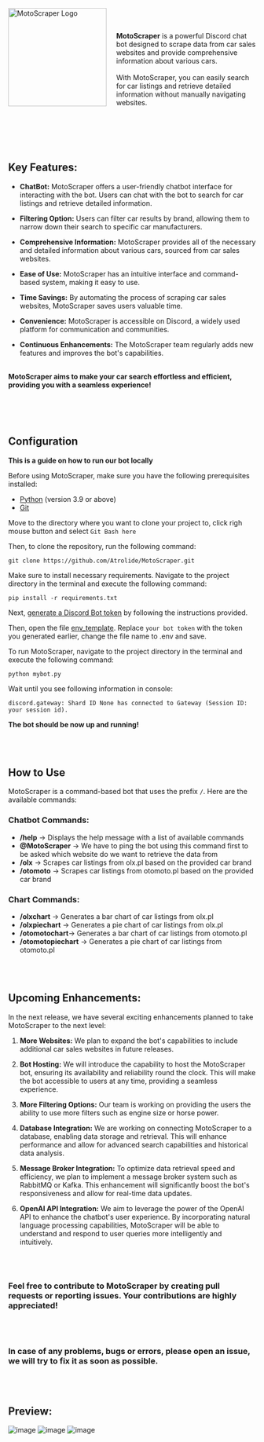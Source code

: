 <img src="https://cdn.discordapp.com/attachments/1090484337897648178/1109444270261284934/logov2.png" alt="MotoScraper Logo" align="left" width="200" style="margin-right: 20px;">

<br><br>
**MotoScraper** is a powerful Discord chat bot designed to scrape data from car sales websites and provide comprehensive information about various cars.<br><br>
With MotoScraper, you can easily search for car listings and retrieve detailed information without manually navigating websites.

<br><br><br><br>
## Key Features:

- **ChatBot:** MotoScraper offers a user-friendly chatbot interface for interacting with the bot. Users can chat with the bot to search for car listings and retrieve detailed information.

- **Filtering Option:** Users can filter car results by brand, allowing them to narrow down their search to specific car manufacturers.

- **Comprehensive Information:** MotoScraper provides all of the necessary and detailed information about various cars, sourced from car sales websites.

- **Ease of Use:** MotoScraper has an intuitive interface and command-based system, making it easy to use.

- **Time Savings:** By automating the process of scraping car sales websites, MotoScraper saves users valuable time.

- **Convenience:** MotoScraper is accessible on Discord, a widely used platform for communication and communities.

- **Continuous Enhancements:** The MotoScraper team regularly adds new features and improves the bot's capabilities.

<br>**MotoScraper aims to make your car search effortless and efficient, providing you with a seamless experience!**<br><br>

<br><br>

## Configuration

**This is a guide on how to run our bot locally**

Before using MotoScraper, make sure you have the following prerequisites installed:

- [Python](https://www.python.org/downloads/) (version 3.9 or above)
- [Git](https://git-scm.com/downloads)

Move to the directory where you want to clone your project to, click righ mouse button and select `Git Bash here`

Then, to clone the repository, run the following command:
```shell
git clone https://github.com/Atrolide/MotoScraper.git
```

Make sure to install necessary requirements.
Navigate to the project directory in the terminal and execute the following command:
```shell
pip install -r requirements.txt
``` 

Next, [generate a Discord Bot token](https://discordpy.readthedocs.io/en/stable/discord.html) by following the instructions provided.

Then, open the file [env_template](https://github.com/Atrolide/MotoScraper/blob/main/env_template). Replace `your bot token` with the token you generated earlier, change the file name to .env and save.

To run MotoScraper, navigate to the project directory in the terminal and execute the following command:
```shell
python mybot.py
```
Wait until you see following information in console:
```shell
discord.gateway: Shard ID None has connected to Gateway (Session ID: your session id).
```
**The bot should be now up and running!**

<br><br>

## How to Use

MotoScraper is a command-based bot that uses the prefix `/`. Here are the available commands:

### Chatbot Commands:

* **/help** -> Displays the help message with a list of available commands
* **@MotoScraper** -> We have to ping the bot using this command first to be asked which website do we want to retrieve the data from
* **/olx** -> Scrapes car listings from olx.pl based on the provided car brand
* **/otomoto** -> Scrapes car listings from otomoto.pl based on the provided car brand

### Chart Commands:

* **/olxchart** -> Generates a bar chart of car listings from olx.pl
* **/olxpiechart** -> Generates a pie chart of car listings from olx.pl
* **/otomotochart**-> Generates a bar chart of car listings from otomoto.pl
* **/otomotopiechart** -> Generates a pie chart of car listings from otomoto.pl

<br><br>

## Upcoming Enhancements:
In the next release, we have several exciting enhancements planned to take MotoScraper to the next level:

1. **More Websites:** We plan to expand the bot's capabilities to include additional car sales websites in future releases. 

2. **Bot Hosting:** We will introduce the capability to host the MotoScraper bot, ensuring its availability and reliability round the clock. This will make the bot accessible to users at any time, providing a seamless experience.

3. **More Filtering Options:** Our team is working on providing the users the ability to use more filters such as engine size or horse power.

4. **Database Integration:** We are working on connecting MotoScraper to a database, enabling data storage and retrieval. This will enhance performance and allow for advanced search capabilities and historical data analysis.

5. **Message Broker Integration:** To optimize data retrieval speed and efficiency, we plan to implement a message broker system such as RabbitMQ or Kafka. This enhancement will significantly boost the bot's responsiveness and allow for real-time data updates.

6. **OpenAI API Integration:** We aim to leverage the power of the OpenAI API to enhance the chatbot's user experience. By incorporating natural language processing capabilities, MotoScraper will be able to understand and respond to user queries more intelligently and intuitively.

<br><br>
### Feel free to contribute to MotoScraper by creating pull requests or reporting issues. Your contributions are highly appreciated!
<br><br>
### In case of any problems, bugs or errors, please open an issue, we will try to fix it as soon as possible.
<br><br>

## Preview:
![image](https://github.com/Atrolide/MotoScraper/assets/115810564/41eb8081-86f0-480e-9495-aef161d30885)
![image](https://github.com/Atrolide/MotoScraper/assets/115810564/afc3bb57-5d9e-47fd-ae9d-b85e328bf79b)
![image](https://github.com/Atrolide/MotoScraper/assets/115810564/8ba61893-1766-47a1-97a0-3affe9ae9030)

